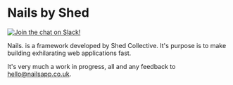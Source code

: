 # Nails by Shed

[![Join the chat on Slack!](https://now-examples-slackin-rayibnpwqe.now.sh/badge.svg)](https://nails-app.slack.com/shared_invite/MTg1NDcyNjI0ODcxLTE0OTUwMzA1NTYtYTZhZjc5YjExMQ)

Nails. is a framework developed by Shed Collective. It's purpose is to make building exhilarating web applications fast.

It's very much a work in progress, all and any feedback to hello@nailsapp.co.uk.
